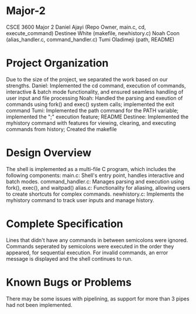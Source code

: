 # Major-2
CSCE 3600 Major 2
Daniel Ajayi (Repo Owner, main.c, cd, execute_command)
Destinee White (makefile, newhistory.c)
Noah Coon (alias_handler.c, command_handler.c)
Tumi Oladimeji (path, README)

# Project Organization
Due to the size of the project, we separated the work based on our strengths. 
Daniel: Implemented the cd command, execution of commands, interactive & batch mode functionality, and ensured seamless handling of user input and file processing
Noah: Handled the parsing and exeution of commands using fork() and exec() system calls; implemented the exit command
Tumi: Implemented the path command for the PATH variable; implemented the ";" execution feature; README
Destinee: Implemented the myhistory command with features for viewing, clearing, and executing commands from history; Created the makefile

# Design Overview
The shell is implemented as a multi-file C program, which includes the following components:
main.c: Shell's entry point, handles interactive and batch modes.
command_handler.c: Manages parsing and execution using fork(), exec(), and waitpad()
alias.c: Functionality for aliasing, allowing users to create shortcuts for complex commands.
newhistory.c: Implements the myhistory command to track user inputs and manage history.

# Complete Specification
Lines that didn't have any commands in between semicolons were ignored.
Commands seperated by semicolons were executed in the order they appeared, for sequential execution. For invalid commands, an error message is displayed and the shell continues to run.

# Known Bugs or Problems
There may be some issues with pipelining, as support for more than 3 pipes had not been implemented.
